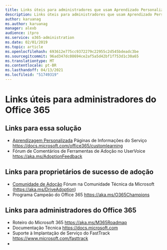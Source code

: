 ```yaml
---
title: Links úteis para administradores que usam Aprendizado Personalizado para o Office 365
description: Links úteis para administradores que usam Aprendizado Personalizado para o Office 365
author: karuanag
ms.author: karuanag
manager: alexb
audience: itpro
ms.service: o365-administration
ms.date: 02/01/2019
ms.topic: article
ms.openlocfilehash: 693612e775cc9372279c22955c2d545bdeadc3be
ms.sourcegitcommit: 96ad347dc08694ce2af5a5d42bf1f753d1c30a65
ms.translationtype: MT
ms.contentlocale: pt-BR
ms.lasthandoff: 04/13/2021
ms.locfileid: "51749319"
---
```

# <a name="helpful-links-for-office-365-administrators"></a>Links úteis para administradores do Office 365

## <a name="links-for-this-solution"></a>Links para essa solução

- [Aprendizagem Personalizada](/office365/customlearning) Páginas de Informações do Serviço https://docs.microsoft.com/office365/customlearning
- Fórum de Comentários de Ferramentas de Adoção no UserVoice https://aka.ms/AdoptionFeedback 

## <a name="links-for-adoption-success-owners"></a>Links para proprietários de sucesso de adoção
- [Comunidade de Adoção](https://aka.ms/DriveAdoption) Fórum na Comunidade Técnica da Microsoft (https://aka.ms/DriveAdoption)
- Programa Campeão do Office 365 https://aka.ms/O365Champions 

## <a name="links-for-office-365-administrators"></a>Links para administradores do Office 365
- Roteiro do Microsoft 365 https://aka.ms/M365Roadmap
- Documentação Técnica https://docs.microsoft.com
- Suporte à Implantação de Serviço do FastTrack https://www.microsoft.com/fasttrack
-
